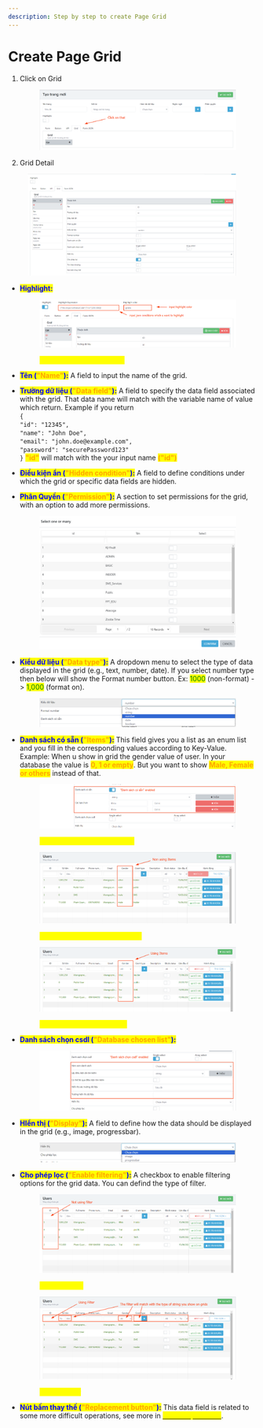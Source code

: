 ```yaml
---
description: Step by step to create Page Grid
---
```


# Create Page Grid

1.  Click on Grid

    <figure><img src="../.gitbook/assets/image (15).png" alt=""><figcaption></figcaption></figure>
2. Grid Detail

<figure><img src="../.gitbook/assets/image (29).png" alt=""><figcaption></figcaption></figure>

*   <mark style="color:blue;">**Highlight:**</mark>&#x20;

    <figure><img src="../.gitbook/assets/image (16).png" alt=""><figcaption><p><mark style="color:yellow;"><strong>After enabled "Highlight"</strong></mark></p></figcaption></figure>
* <mark style="color:blue;">**Tên (**</mark><mark style="color:orange;">**"Name"**</mark><mark style="color:blue;">**):**</mark> A field to input the name of the grid.
* <mark style="color:blue;">**Trường dữ liệu (**</mark><mark style="color:orange;">**"Data field"**</mark><mark style="color:blue;">**):**</mark> A field to specify the data field associated with the grid. That data name will match with the variable name of value which return. Example if you return\
  `{` \
  `"id": "12345",` \
  `"name": "John Doe",` \
  `"email": "john.doe@example.com",` \
  `"password": "securePassword123"` \
  `}` <mark style="color:orange;">**"id"**</mark> will match with the your input name <mark style="color:orange;">**("id")**</mark>
* <mark style="color:blue;">**Điều kiện ẩn (**</mark><mark style="color:orange;">**"Hidden condition"**</mark><mark style="color:blue;">**):**</mark> A field to define conditions under which the grid or specific data fields are hidden.
*   <mark style="color:blue;">**Phân Quyền (**</mark><mark style="color:orange;">**"Permission"**</mark><mark style="color:blue;">**):**</mark> A section to set permissions for the grid, with an option to add more permissions.

    <figure><img src="../.gitbook/assets/image (30).png" alt=""><figcaption></figcaption></figure>
*   <mark style="color:blue;">**Kiểu dữ liệu (**</mark><mark style="color:orange;">**"Data type"**</mark><mark style="color:blue;">**):**</mark> A dropdown menu to select the type of data displayed in the grid (e.g., text, number, date). If you select number type then below will show the Format number button. Ex: <mark style="color:green;">1000</mark> (non-format) -> <mark style="color:green;">1,000</mark> (format on).

    <figure><img src="../.gitbook/assets/image (31).png" alt=""><figcaption></figcaption></figure>
*   <mark style="color:blue;">**Danh sách có sẵn (**</mark><mark style="color:orange;">**"Items"**</mark><mark style="color:blue;">**):**</mark> This field gives you a list as an enum list and you fill in the corresponding values ​​according to Key-Value. Example: When u show in grid the gender value of user. In your database the value is <mark style="color:orange;">**0, 1 or empty**</mark>. But you want to show <mark style="color:orange;">**Male, Female or others**</mark> instead of that.

    <figure><img src="../.gitbook/assets/image (17).png" alt=""><figcaption><p><mark style="color:yellow;"><strong>"Danh sách có sẵn" enabled</strong></mark></p></figcaption></figure>

    <figure><img src="../.gitbook/assets/image (18).png" alt=""><figcaption><p><mark style="color:yellow;"><strong>Non using "Danh sách có sẵn"</strong></mark> </p></figcaption></figure>

    <figure><img src="../.gitbook/assets/image (19).png" alt=""><figcaption><p><mark style="color:yellow;"><strong>Using "Danh sách có sẵn"</strong></mark> </p></figcaption></figure>
*   <mark style="color:blue;">**Danh sách chọn csdl (**</mark><mark style="color:orange;">**"Database chosen list"**</mark><mark style="color:blue;">**):**</mark>

    <figure><img src="../.gitbook/assets/image (20).png" alt=""><figcaption></figcaption></figure>
*   <mark style="color:blue;">**HIển thị (**</mark><mark style="color:orange;">**"Display"**</mark><mark style="color:blue;">**):**</mark> A field to define how the data should be displayed in the grid (e.g., image, progressbar).

    <figure><img src="../.gitbook/assets/image (3).png" alt=""><figcaption></figcaption></figure>
*   <mark style="color:blue;">**Cho phép lọc (**</mark><mark style="color:orange;">**"Enable filtering"**</mark><mark style="color:blue;">**):**</mark> A checkbox to enable filtering options for the grid data. You can defind the type of filter.

    <figure><img src="../.gitbook/assets/image (1) (1).png" alt=""><figcaption><p><mark style="color:yellow;"><strong>Disable Filter</strong></mark></p></figcaption></figure>

    <figure><img src="../.gitbook/assets/image (2) (1).png" alt=""><figcaption><p><mark style="color:yellow;"><strong>Enable Filter</strong></mark></p></figcaption></figure>
* <mark style="color:blue;">**Nút bấm thay thế (**</mark><mark style="color:orange;">**"Replacement button"**</mark><mark style="color:blue;">**):**</mark> This data field is related to some more difficult operations, see more in  [<mark style="color:yellow;">Button Operations</mark>](others.md).
